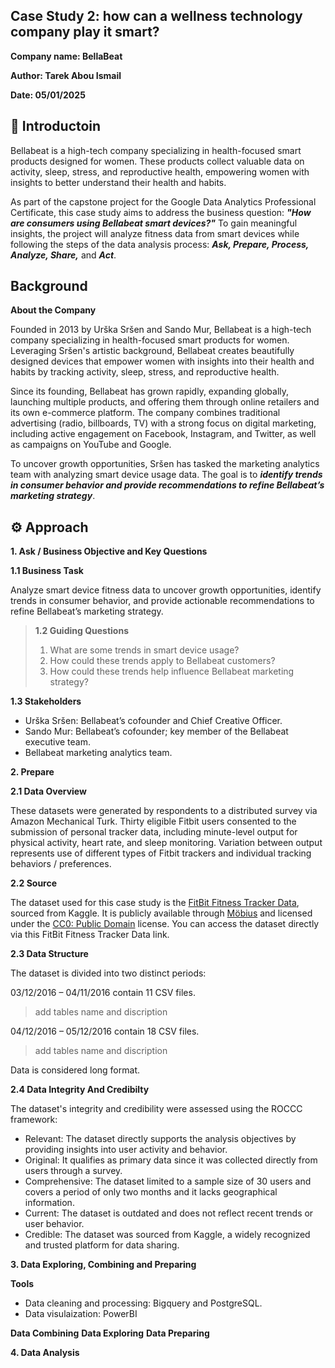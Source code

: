## Case Study 2: how can a wellness technology company play it smart? ##

**Company name: BellaBeat**

**Author: Tarek Abou Ismail**

**Date: 05/01/2025**

## 📝 Introductoin ##

Bellabeat is a high-tech company specializing in health-focused smart products designed for women. These products collect valuable data on activity, sleep, stress, and reproductive health, empowering women with insights to better understand their health and habits.

As part of the capstone project for the Google Data Analytics Professional Certificate, this case study aims to address the business question: ***"How are consumers using Bellabeat smart devices?"*** To gain meaningful insights, the project will analyze fitness data from smart devices while following the steps of the data analysis process: ***Ask, Prepare, Process, Analyze, Share,*** and ***Act***.

## Background ##

**About the Company**

Founded in 2013 by Urška Sršen and Sando Mur, Bellabeat is a high-tech company specializing in health-focused smart products for women. Leveraging Sršen's artistic background, Bellabeat creates beautifully designed devices that empower women with insights into their health and habits by tracking activity, sleep, stress, and reproductive health.

Since its founding, Bellabeat has grown rapidly, expanding globally, launching multiple products, and offering them through online retailers and its own e-commerce platform. The company combines traditional advertising (radio, billboards, TV) with a strong focus on digital marketing, including active engagement on Facebook, Instagram, and Twitter, as well as campaigns on YouTube and Google.

To uncover growth opportunities, Sršen has tasked the marketing analytics team with analyzing smart device usage data. The goal is to ***identify trends in consumer behavior and provide recommendations to refine Bellabeat’s marketing strategy***.

## ⚙ Approach ##

**1. Ask / Business Objective and Key Questions**

**1.1 Business Task**

Analyze smart device fitness data to uncover growth opportunities, identify trends in consumer behavior, and provide actionable recommendations to refine Bellabeat’s marketing strategy.

> **1.2 Guiding Questions**
> 1. What are some trends in smart device usage?
> 2. How could these trends apply to Bellabeat customers?
> 3. How could these trends help influence Bellabeat marketing strategy?

**1.3 Stakeholders**
- Urška Sršen: Bellabeat’s cofounder and Chief Creative Officer.
- Sando Mur: Bellabeat’s cofounder; key member of the Bellabeat executive team.
- Bellabeat marketing analytics team.

**2. Prepare**

**2.1 Data Overview**

These datasets were generated by respondents to a distributed survey via Amazon Mechanical Turk. Thirty eligible Fitbit users consented to the submission of personal tracker data, including minute-level output for physical activity, heart rate, and sleep monitoring. Variation between output represents use of different types of Fitbit trackers and individual tracking behaviors / preferences.

**2.2 Source**

The dataset used for this case study is the [FitBit Fitness Tracker Data](https://www.kaggle.com/datasets/arashnic/fitbit), sourced from Kaggle. It is publicly available through [Möbius](https://www.kaggle.com/arashnic) and licensed under the [CC0: Public Domain](https://creativecommons.org/publicdomain/zero/1.0/) license. You can access the dataset directly via this FitBit Fitness Tracker Data link.

**2.3 Data Structure**

The dataset is divided into two distinct periods:

03/12/2016 – 04/11/2016 contain 11 CSV files.

> add tables name and discription 

04/12/2016 – 05/12/2016 contain 18 CSV files. 

> add tables name and discription 

Data is considered long format. 

**2.4 Data Integrity And Credibilty**

The dataset's integrity and credibility were assessed using the ROCCC framework:

- Relevant: The dataset directly supports the analysis objectives by providing insights into user activity and behavior.
- Original: It qualifies as primary data since it was collected directly from users through a survey.
- Comprehensive: The dataset limited to a sample size of 30 users and covers a period of only two months and it lacks geographical information.
- Current: The dataset is outdated and does not reflect recent trends or user behavior.
- Credible: The dataset was sourced from Kaggle, a widely recognized and trusted platform for data sharing.

**3. Data Exploring, Combining and Preparing**

**Tools**
- Data cleaning and processing: Bigquery and PostgreSQL.
- Data visulaization: PowerBI

**Data Combining**
**Data Exploring**
**Data Preparing**

**4. Data Analysis**















